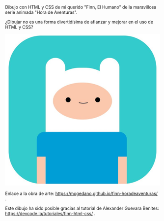 Dibujo con HTML y CSS de mi querido "Finn, El Humano" de la maravillosa serie animada "Hora de Aventuras". 

¿Dibujar no es una forma divertidísima de afianzar y mejorar en el uso de HTML y CSS?

![Finn](https://github.com/Mogedano/finn-horadeaventuras/blob/master/Finn.JPG)

Enlace a la obra de arte: https://mogedano.github.io/finn-horadeaventuras/ .    

Este dibujo ha sido posible gracias al tutorial de Alexander Guevara Benites: https://devcode.la/tutoriales/finn-html-css/ .
